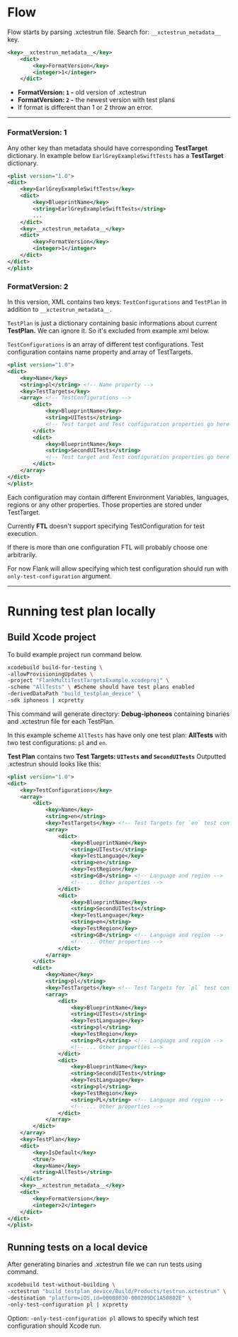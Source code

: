 # Flow

Flow starts by parsing .xctestrun file. 
Search for:  `__xctestrun_metadata__` key.

```xml
<key>__xctestrun_metadata__</key>
	<dict>
		<key>FormatVersion</key>
		<integer>1</integer>
	</dict>
```

- **FormatVersion: `1` -** old version of .xctestrun
- **FormatVersion: `2` -** the newest version with test plans
- If format is different than 1 or 2 throw an error.

---

### FormatVersion: 1

Any other key than metadata should have corresponding **TestTarget** dictionary. In example below `EarlGreyExampleSwiftTests` has a **TestTarget** dictionary.

```xml
<plist version="1.0">
<dict>
	<key>EarlGreyExampleSwiftTests</key>
	<dict>
		<key>BlueprintName</key>
		<string>EarlGreyExampleSwiftTests</string>
		... 
	</dict>
	<key>__xctestrun_metadata__</key>
	<dict>
		<key>FormatVersion</key>
		<integer>1</integer>
	</dict>
</dict>
</plist>
```

### FormatVersion: 2

In this version, XML contains two keys: `TestConfigurations` and `TestPlan` in addition to `__xctestrun_metadata__`. 

`TestPlan` is just a dictionary containing basic informations about current **TestPlan.** We can ignore it. So it's excluded from example xml below.

`TestConfigurations` is an array of different test configurations. Test configuration contains name property and array of TestTargets. 

```xml
<plist version="1.0">
<dict>
	<key>Name</key> 
	<string>pl</string> <!-- Name property -->
	<key>TestTargets</key>
	<array> <!-- TestConfigurations -->
		<dict>
			<key>BlueprintName</key>
			<string>UITests</string>
			<!-- Test target and Test configuration properties go here -->
		</dict>
		<dict>
			<key>BlueprintName</key>
			<string>SecondUITests</string>
			<!-- Test target and Test configuration properties go here -->
		</dict>
	</array>
</dict>
</plist>
```

Each configuration may contain different Environment Variables, languages, regions or any other properties. Those properties are stored under TestTarget. 

Currently **FTL** doesn't support specifying TestConfiguration for test execution.

If there is more than one configuration FTL will probably choose one arbitrarily.

For now Flank will allow specifying which test configuration should run with `only-test-configuration` argument.

---

# Running test plan locally

## Build Xcode project

To build example project run command below.

```bash
xcodebuild build-for-testing \
-allowProvisioningUpdates \
-project "FlankMultiTestTargetsExample.xcodeproj" \
-scheme "AllTests" \ #Scheme should have test plans enabled
-derivedDataPath "build_testplan_device" \
-sdk iphoneos | xcpretty
```

This command will generate directory: **Debug-iphoneos** containing binaries and .xctestrun file for each TestPlan. 

In this example scheme `AllTests` has have only one test plan: **AllTests** with two test configurations: `pl` and `en`. 

**Test Plan** contains two **Test Targets: `UITests` and `SecondUITests`**
Outputted .xctestrun should looks like this:

```xml
<plist version="1.0">
<dict>
	<key>TestConfigurations</key>
	<array>
		<dict>
			<key>Name</key>
			<string>en</string>
			<key>TestTargets</key> <!-- Test Targets for `en` test configuration -->
			<array>
				<dict>
					<key>BlueprintName</key>
					<string>UITests</string>
					<key>TestLanguage</key>
					<string>en</string>
					<key>TestRegion</key>
					<string>GB</string> <!-- Language and region -->
					<!-- ... Other properties -->
				</dict>
				<dict>
					<key>BlueprintName</key>
					<string>SecondUITests</string>
					<key>TestLanguage</key>
					<string>en</string>
					<key>TestRegion</key>
					<string>GB</string> <!-- Language and region -->
					<!-- ... Other properties -->
				</dict>
			</array>
		</dict>
		<dict>
			<key>Name</key>
			<string>pl</string>
			<key>TestTargets</key> <!-- Test Targets for `pl` test configuration -->
			<array>
				<dict>
					<key>BlueprintName</key>
					<string>UITests</string>
					<key>TestLanguage</key>
					<string>pl</string>
					<key>TestRegion</key>
					<string>PL</string> <!-- Language and region -->
					<!-- ... Other properties -->
				</dict>
				<dict>
					<key>BlueprintName</key>
					<string>SecondUITests</string>
					<key>TestLanguage</key>
					<string>pl</string>
					<key>TestRegion</key>
					<string>PL</string> <!-- Language and region -->
					<!-- ... Other properties -->
				</dict>
			</array>
		</dict>
	</array>
	<key>TestPlan</key>
	<dict>
		<key>IsDefault</key>
		<true/>
		<key>Name</key>
		<string>AllTests</string>
	</dict>
	<key>__xctestrun_metadata__</key>
	<dict>
		<key>FormatVersion</key>
		<integer>2</integer>
	</dict>
</dict>
</plist>
```

## Running tests on a local device

After generating binaries and .xctestrun file we can run tests using command.

```bash
xcodebuild test-without-building \
-xctestrun "build_testplan_device/Build/Products/testrun.xctestrun" \
-destination "platform=iOS,id=00008030-000209DC1A50802E" \
-only-test-configuration pl | xcpretty
```

Option: `-only-test-configuration pl` allows to specify which test configuration should Xcode run.
